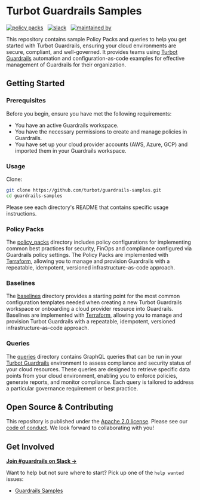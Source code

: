 # Turbot Guardrails Samples

[![policy packs](https://img.shields.io/badge/policy_packs-110-blue)](https://hub.guardrails.turbot.com/policy-packs?utm_id=gspreadme&utm_source=github&utm_medium=repo&utm_campaign=github&utm_content=readme) &nbsp;
[![slack](https://img.shields.io/badge/slack-2500-blue)](https://turbot.com/community/join?utm_id=gspreadme&utm_source=github&utm_medium=repo&utm_campaign=github&utm_content=readme) &nbsp;
[![maintained by](https://img.shields.io/badge/maintained%20by-Turbot-blue)](https://turbot.com?utm_id=gspreadme&utm_source=github&utm_medium=repo&utm_campaign=github&utm_content=readme)

This repository contains sample Policy Packs and queries to help you get started with Turbot Guardrails, ensuring your cloud environments are secure, compliant, and well-governed. It provides teams using [Turbot Guardrails](https://turbot.com/guardrails) automation and configuration-as-code examples for effective management of Guardrails for their organization.

## Getting Started

### Prerequisites

Before you begin, ensure you have met the following requirements:

- You have an active Guardrails workspace.
- You have the necessary permissions to create and manage policies in Guardrails.
- You have set up your cloud provider accounts (AWS, Azure, GCP) and imported them in your Guardrails workspace.

### Usage

Clone:

```bash
git clone https://github.com/turbot/guardrails-samples.git
cd guardrails-samples
```

Please see each directory's README that contains specific usage instructions.

### Policy Packs

The [policy_packs](https://github.com/turbot/guardrails-samples/tree/main/policy_packs) directory includes policy configurations for implementing common best practices for security, FinOps and compliance configured via Guardrails policy settings.  The Policy Packs are implemented with [Terraform](https://www.terraform.io), allowing you to manage and provision Guardrails with a repeatable, idempotent, versioned infrastructure-as-code approach.

### Baselines

The [baselines](https://github.com/turbot/guardrails-samples/tree/main/baselines) directory provides a starting point for the most common configuration templates needed when creating a new Turbot Guardrails workspace or onboarding a cloud provider resource into Guardrails. Baselines are implemented with [Terraform](https://www.terraform.io), allowing you to manage and provision Turbot Guardrails with a repeatable, idempotent, versioned infrastructure-as-code approach.

### Queries

The [queries](https://github.com/turbot/guardrails-samples/tree/main/queries) directory contains GraphQL queries that can be run in your [Turbot Guardrails](https://turbot.com/guardrails) environment to assess compliance and security status of your cloud resources. These queries are designed to retrieve specific data points from your cloud environment, enabling you to enforce policies, generate reports, and monitor compliance. Each query is tailored to address a particular governance requirement or best practice.

## Open Source & Contributing

This repository is published under the [Apache 2.0 license](https://www.apache.org/licenses/LICENSE-2.0). Please see our [code of conduct](https://github.com/turbot/.github/blob/main/CODE_OF_CONDUCT.md). We look forward to collaborating with you!

## Get Involved

**[Join #guardrails on Slack →](https://turbot.com/community/join)**

Want to help but not sure where to start? Pick up one of the `help wanted` issues:

- [Guardrails Samples](https://github.com/turbot/guardrails-samples/labels/help%20wanted)
